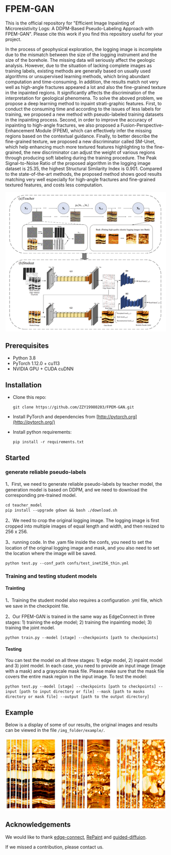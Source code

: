 # FPEM-GAN

This is the official repository for "Efficient Image Inpainting of Microresistivity Logs: A DDPM-Based Pseudo-Labeling Approach with FPEM-GAN". Please cite this work if you find this repository useful for your project.


In the process of geophysical exploration, the logging image is incomplete due to the mismatch between the size of the logging instrument and the size of the borehole. The missing data will seriously affect the geologic analysis. However, due to the situation of lacking complete images as training labels, existing methods are generally based on usually used algorithms or unsupervised learning methods, which bring abundant computation and time-consuming. In addition, the results match not very well as high-angle fractures appeared a lot and also the fine-grained texture in the inpainted regions. It significantly affects the discrimination of the interpretation for geological phenomena. To solve the aboved problem, we propose a deep learning method to inpaint strati-graphic features. First, to conduct the consuming time and according to the issues of less labels for training, we proposed a new method with pseudo-labeled training datasets in the inpainting process. Second, in order to improve the accuracy of inpainting to high-angle fractures, we also proposed a Fusion-Perspective-Enhancement Module (FPEM), which can effectively infer the missing regions based on the contextual guidance. Finally, to better describe the fine-grained texture, we proposed a new discriminator called SM-Unet, which help enhancing much more textured features highlighting to the fine-grained, the new discriminator can adjust the weight of various regions through producing soft labeling during the training procedure. The Peak Signal-to-Noise Ratio of the proposed algorithm in the logging image dataset is 25.35, the highest Structural Similarity Index is 0.901. Compared to the state-of-the-art methods, the proposed method shows good results matching very well especially for high-angle fractures and fine-grained textured features, and costs less computation.


![Image text](https://github.com/ZZY19980203/FPEM-GAN/blob/main/img_folder/framework.jpg)


## Prerequisites

- Python 3.8
- PyTorch 1.12.0 + cu113 
- NVIDIA GPU + CUDA cuDNN

## Installation

- Clone this repo:

  ```
  git clone https://github.com/ZZY19980203/FPEM-GAN.git
  ```

- Install PyTorch and dependencies from [http://pytorch.org](http://pytorch.org/)

- Install python requirements:

  ```
  pip install -r requirements.txt
  ```

## Started



###  generate reliable pseudo-labels

1、First, we need to generate reliable pseudo-labels by teacher model, the generation model is based on DDPM, and we need to download the corresponding pre-trained model.

```
cd teacher_model
pip install --upgrade gdown && bash ./download.sh
```

2、We need to crop the original logging image. The logging image is first cropped into multiple images of equal length and width, and then resized to 256 x 256.

3、running code.  In the .yam file inside the confs, you need to set the location of the original logging image and mask, and you also need to set the location where the image will be saved.

```
python test.py --conf_path confs/test_inet256_thin.yml
```



### Training and testing student models

#### Trainting

1、Training the student model also requires a configuration .yml file, which we save in the checkpoint file.

2、Our FPEM-GAN is trained in the same way as EdgeConnect in three stages: 1) training the edge model; 2) training the inpainting model; 3) training the joint model.

```
python train.py --model [stage] --checkpoints [path to checkpoints]
```

#### Testing

You can test the model on all three stages: 1) edge model, 2) inpaint model and 3) joint model. In each case, you need to provide an input image (image with a mask) and a grayscale mask file. Please make sure that the mask file covers the entire mask region in the input image. To test the model:

```
python test.py --model [stage] --checkpoints [path to checkpoints] --input [path to input directory or file] --mask [path to masks directory or mask file] --output [path to the output directory]
```

## Example
Below is a display of some of our results, the original images and results can be viewed in the file ``` /img_folder/example/ ```.

![Image text](https://github.com/ZZY19980203/FPEM-GAN/blob/main/img_folder/exmple.jpg)

## Acknowledgements

We would like to thank [edge-connect](https://github.com/knazeri/edge-connect), [RePaint](https://github.com/andreas128/RePaint) and [guided-diffuion](https://github.com/openai/guided-diffusion.git).

If we missed a contribution, please contact us.
